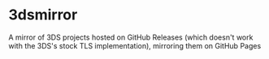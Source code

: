 # 3dsmirror
A mirror of 3DS projects hosted on GitHub Releases (which doesn't work with the 3DS's stock TLS implementation), mirroring them on GitHub Pages
